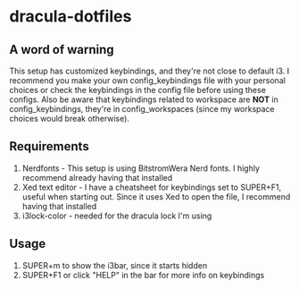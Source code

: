 # dracula-dotfiles

## A word of warning
This setup has customized keybindings, and they're not close to default i3. I recommend you make your own config_keybindings file with your personal choices or check the keybindings in the config file before using these configs. 
Also be aware that keybindings related to workspace are **NOT** in config_keybindings, they're in config_workspaces (since my workspace choices would break otherwise). 
## Requirements
1. Nerdfonts - This setup is using BitstromWera Nerd fonts. I highly recommend already having that installed
2. Xed text editor - I have a cheatsheet for keybindings set to SUPER+F1, useful when starting out. Since it uses Xed to open the file, I recommend having that installed
3. i3lock-color - needed for the dracula lock I'm using
## Usage
1. SUPER+m to show the i3bar, since it starts hidden
2. SUPER+F1 or click "HELP" in the bar for more info on keybindings
